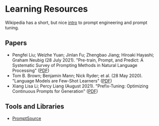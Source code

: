 # Learning Resources

Wikipedia has a short, but nice [intro](https://en.wikipedia.org/wiki/Prompt_engineering) to prompt engineering and prompt tuning.

## Papers

- Pengfei Liu; Weizhe Yuan; Jinlan Fu; Zhengbao Jiang; Hiroaki Hayashi; Graham Neubig (28 July 2021). "Pre-train, Prompt, and Predict: A Systematic Survey of Prompting Methods in Natural Language Processing" ([PDF](https://arxiv.org/pdf/2107.13586.pdf))
- Tom B. Brown; Benjamin Mann; Nick Ryder; et al. (28 May 2020). "Language Models are Few-Shot Learners" ([PDF](https://arxiv.org/pdf/2005.14165.pdf))
- Xiang Lisa Li; Percy Liang (August 2021). "Prefix-Tuning: Optimizing Continuous Prompts for Generation" ([PDF](https://aclanthology.org/2021.acl-long.353.pdf))

## Tools and Libraries

- [PromptSource](https://github.com/bigscience-workshop/promptsource])